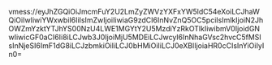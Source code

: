 vmess://eyJhZGQiOiJmcmFuY2U2LmZyZWVzYXFxYW5ldC54eXoiLCJhaWQiOiIwIiwiYWxwbiI6IiIsImZwIjoiIiwiaG9zdCI6InNvZnQ5OC5pciIsImlkIjoiN2JhOWZmYzktYTJhYS00NzU4LWE1MGYtY2U5MzdiYzRkOTlkIiwibmV0IjoidGNwIiwicGF0aCI6Ii8iLCJwb3J0IjoiMjU5MDEiLCJwcyI6InNhaGVsc2hvcC5fMSIsInNjeSI6ImF1dG8iLCJzbmkiOiIiLCJ0bHMiOiIiLCJ0eXBlIjoiaHR0cCIsInYiOiIyIn0=
